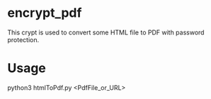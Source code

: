# encrypt_pdf
This crypt is used to convert some HTML file to PDF with password protection.

# Usage
python3 htmlToPdf.py <PdfFile_or_URL> <password>
